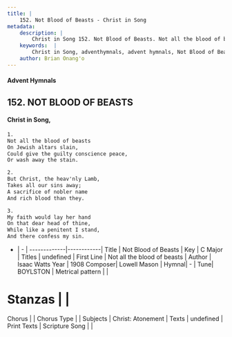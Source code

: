 ```yaml
---
title: |
    152. Not Blood of Beasts - Christ in Song
metadata:
    description: |
        Christ in Song 152. Not Blood of Beasts. Not all the blood of beasts On Jewish altars slain, Could give the guilty conscience peace, Or wash away the stain.
    keywords:  |
        Christ in Song, adventhymnals, advent hymnals, Not Blood of Beasts, Not all the blood of beasts. 
    author: Brian Onang'o
---
```


#### Advent Hymnals
## 152. NOT BLOOD OF BEASTS
####  Christ in Song,

```txt
1.
Not all the blood of beasts
On Jewish altars slain,
Could give the guilty conscience peace,
Or wash away the stain.

2.
But Christ, the heav'nly Lamb,
Takes all our sins away;
A sacrifice of nobler name
And rich blood than they.

3.
My faith would lay her hand
On that dear head of thine,
While like a penitent I stand,
And there confess my sin.

```

- |   -  |
-------------|------------|
Title | Not Blood of Beasts |
Key | C Major |
Titles | undefined |
First Line | Not all the blood of beasts |
Author | Isaac Watts
Year | 1908
Composer| Lowell Mason |
Hymnal|  - |
Tune| BOYLSTON |
Metrical pattern | |
# Stanzas |  |
Chorus |  |
Chorus Type |  |
Subjects | Christ: Atonement |
Texts | undefined |
Print Texts | 
Scripture Song |  |
    
